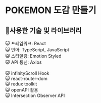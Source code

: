 # POKEMON 도감 만들기

## 🔨사용한 기술 및 라이브러리

😺 프레임워크: React <br/>
😺 언어: TypeScript, JavaScript <br/>
😺 스타일링: Emotion Styled <br/>
😺 API 통신: Axios <br/>
<br/>
😺 infinityScroll Hook <br/>
😺 react-router-dom <br/>
😺 redux toolkit <br/>
😺 openAPI 활용 <br/>
😺 Intersection Observer API <br/>
